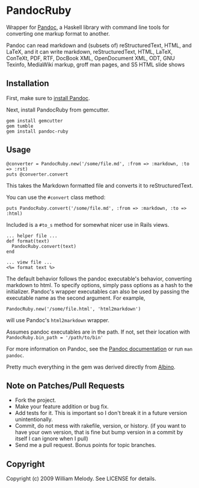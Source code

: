 # PandocRuby

Wrapper for [Pandoc](http://johnmacfarlane.net/pandoc/), a Haskell library with command line tools for converting one markup format to another.

Pandoc can read markdown and (subsets of) reStructuredText, HTML, and LaTeX, and it can write markdown, reStructuredText, HTML, LaTeX, ConTeXt, PDF, RTF, DocBook XML, OpenDocument XML, ODT, GNU Texinfo, MediaWiki markup, groff man pages, and S5 HTML slide shows

## Installation

First, make sure to [install Pandoc](http://johnmacfarlane.net/pandoc/#installing-pandoc).

Next, install PandocRuby from gemcutter.

    gem install gemcutter
    gem tumble
    gem install pandoc-ruby
    
## Usage

    @converter = PandocRuby.new('/some/file.md', :from => :markdown, :to => :rst)
    puts @converter.convert

This takes the Markdown formatted file and converts it to reStructuredText.

You can use the `#convert` class method:

    puts PandocRuby.convert('/some/file.md', :from => :markdown, :to => :html)

Included is a `#to_s` method for somewhat nicer use in Rails views.

    ... helper file ...
    def format(text)
      PandocRuby.convert(text)
    end

    ... view file ...
    <%= format text %>

The default behavior follows the pandoc executable's behavior, converting markdown to html. To specify options, simply pass options as a hash to the initializer. Pandoc's wrapper executables can also be used by passing the executable name as the second argument. For example,

    PandocRuby.new('/some/file.html', 'html2markdown')

will use Pandoc's `html2markdown` wrapper.

Assumes pandoc executables are in the path.  If not, set their location
with `PandocRuby.bin_path = '/path/to/bin'`

For more information on Pandoc, see the [Pandoc documentation](http://johnmacfarlane.net/pandoc/) or run `man pandoc`.

Pretty much everything in the gem was derived directly from [Albino](http://github.com/github/albino).

## Note on Patches/Pull Requests
 
* Fork the project.
* Make your feature addition or bug fix.
* Add tests for it. This is important so I don't break it in a
  future version unintentionally.
* Commit, do not mess with rakefile, version, or history.
  (if you want to have your own version, that is fine but
  bump version in a commit by itself I can ignore when I pull)
* Send me a pull request. Bonus points for topic branches.

## Copyright

Copyright (c) 2009 William Melody. See LICENSE for details.
